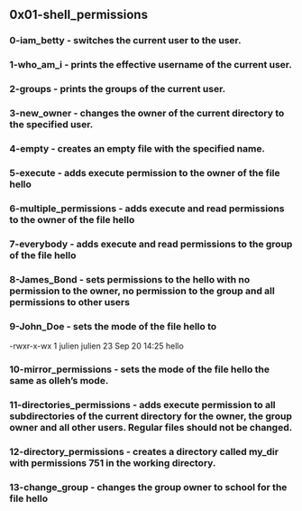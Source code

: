 ## 0x01-shell_permissions

### 0-iam_betty - switches the current user to the user. 


### 1-who_am_i -  prints the effective username of the current user.

### 2-groups - prints the groups of the current user.

### 3-new_owner - changes the owner of the current directory to the specified user.

### 4-empty - creates an empty file with the specified name.


### 5-execute - adds execute permission to the owner of the file hello


### 6-multiple_permissions - adds execute and read permissions to the owner of the file hello

### 7-everybody - adds execute and read permissions to the group of the file hello


### 8-James_Bond - sets permissions to the hello with no permission to the owner, no permission to the group and all permissions to other users


### 9-John_Doe -  sets the mode of the file hello to
-rwxr-x-wx 1 julien julien 23 Sep 20 14:25 hello


### 10-mirror_permissions - sets the mode of the file hello the same as olleh’s mode.

### 11-directories_permissions -  adds execute permission to all subdirectories of the current directory for the owner, the group owner and all other users. Regular files should not be changed.


### 12-directory_permissions - creates a directory called my_dir with permissions 751 in the working directory.

### 13-change_group - changes the group owner to school for the file hello


### 